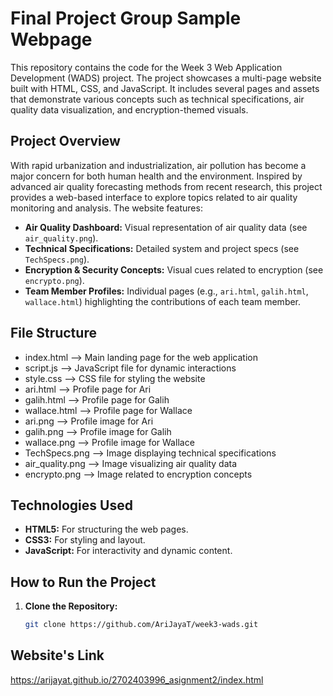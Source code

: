 # Final Project Group Sample Webpage

This repository contains the code for the Week 3 Web Application Development (WADS) project. The project showcases a multi-page website built with HTML, CSS, and JavaScript. It includes several pages and assets that demonstrate various concepts such as technical specifications, air quality data visualization, and encryption-themed visuals.

## Project Overview

With rapid urbanization and industrialization, air pollution has become a major concern for both human health and the environment. Inspired by advanced air quality forecasting methods from recent research, this project provides a web-based interface to explore topics related to air quality monitoring and analysis. The website features:

- **Air Quality Dashboard:** Visual representation of air quality data (see `air_quality.png`).
- **Technical Specifications:** Detailed system and project specs (see `TechSpecs.png`).
- **Encryption & Security Concepts:** Visual cues related to encryption (see `encrypto.png`).
- **Team Member Profiles:** Individual pages (e.g., `ari.html`, `galih.html`, `wallace.html`) highlighting the contributions of each team member.

## File Structure
- index.html      --> Main landing page for the web application
- script.js       --> JavaScript file for dynamic interactions
- style.css       --> CSS file for styling the website
- ari.html        --> Profile page for Ari
- galih.html      --> Profile page for Galih
- wallace.html    --> Profile page for Wallace
- ari.png         --> Profile image for Ari
- galih.png       --> Profile image for Galih
- wallace.png     --> Profile image for Wallace
- TechSpecs.png   --> Image displaying technical specifications
- air_quality.png --> Image visualizing air quality data
- encrypto.png    --> Image related to encryption concepts


## Technologies Used

- **HTML5:** For structuring the web pages.
- **CSS3:** For styling and layout.
- **JavaScript:** For interactivity and dynamic content.

## How to Run the Project

1. **Clone the Repository:**

   ```bash
   git clone https://github.com/AriJayaT/week3-wads.git

## Website's Link
https://arijayat.github.io/2702403996_asignment2/index.html
